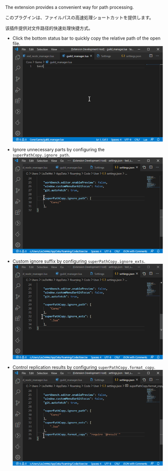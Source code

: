 The extension provides a convenient way for path processing.

このプラグインは、ファイルパスの高速処理ショートカットを提供します。

该插件提供对文件路径的快速处理快捷方式。

- Click the bottom status bar to quickly copy the relative path of the open file.
![img](resources/readme_file/normal_test.gif)

- Ignore unnecessary parts by configuring the `superPathCopy.ignore_path`.
![img](resources/readme_file/ignore_path_test.gif)

- Custom ignore suffix by configuring `superPathCopy.ignore_exts`.
![img](resources/readme_file/ignore_ext_test.gif)

- Control replication results by configuring `superPathCopy.format_copy`.
![img](resources/readme_file/format_test.gif)